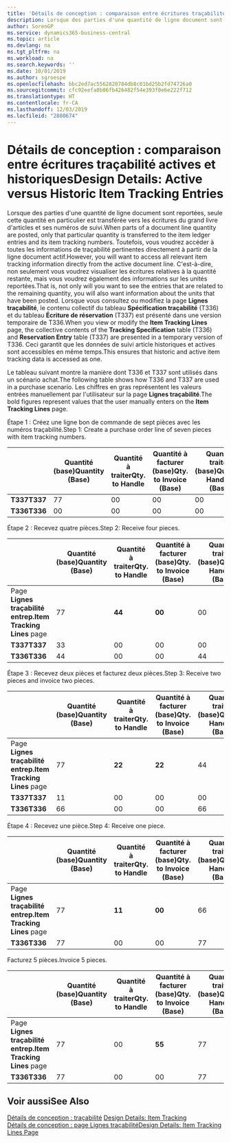 ```yaml
---
title: 'Détails de conception : comparaison entre écritures traçabilité actives et historiques | Microsoft Docs'
description: Lorsque des parties d'une quantité de ligne document sont reportées, seule cette quantité en particulier est transférée vers les écritures du grand livre d'articles et ses numéros de suivi. Toutefois, vous voudrez accéder à toutes les informations de traçabilité pertinentes directement à partir de la ligne document actif. C'est-à-dire, non seulement vous voudrez visualiser les écritures relatives à la quantité restante, mais vous voudrez également des informations sur les unités reportées. Lorsque vous consultez ou modifiez la page **Lignes traçabilité**, le contenu collectif du tableau **Spécification traçabilité** (T336) et du tableau **Écriture de réservation** (T337) est présenté dans une version temporaire de T336. Ceci garantit que les données de suivi article historiques et actives sont accessibles en même temps.
author: SorenGP
ms.service: dynamics365-business-central
ms.topic: article
ms.devlang: na
ms.tgt_pltfrm: na
ms.workload: na
ms.search.keywords: ''
ms.date: 10/01/2019
ms.author: sgroespe
ms.openlocfilehash: bbc2ed7ac5562820784db8c01bd25b2fd74726a0
ms.sourcegitcommit: cfc92eefa8b06fb426482f54e393f0e6e222f712
ms.translationtype: HT
ms.contentlocale: fr-CA
ms.lasthandoff: 12/03/2019
ms.locfileid: "2880674"
---
```

# <a name="design-details-active-versus-historic-item-tracking-entries"></a><span data-ttu-id="d8866-107">Détails de conception : comparaison entre écritures traçabilité actives et historiques</span><span class="sxs-lookup"><span data-stu-id="d8866-107">Design Details: Active versus Historic Item Tracking Entries</span></span>
<span data-ttu-id="d8866-108">Lorsque des parties d'une quantité de ligne document sont reportées, seule cette quantité en particulier est transférée vers les écritures du grand livre d'articles et ses numéros de suivi.</span><span class="sxs-lookup"><span data-stu-id="d8866-108">When parts of a document line quantity are posted, only that particular quantity is transferred to the item ledger entries and its item tracking numbers.</span></span> <span data-ttu-id="d8866-109">Toutefois, vous voudrez accéder à toutes les informations de traçabilité pertinentes directement à partir de la ligne document actif.</span><span class="sxs-lookup"><span data-stu-id="d8866-109">However, you will want to access all relevant item tracking information directly from the active document line.</span></span> <span data-ttu-id="d8866-110">C'est-à-dire, non seulement vous voudrez visualiser les écritures relatives à la quantité restante, mais vous voudrez également des informations sur les unités reportées.</span><span class="sxs-lookup"><span data-stu-id="d8866-110">That is, not only will you want to see the entries that are related to the remaining quantity, you will also want information about the units that have been posted.</span></span> <span data-ttu-id="d8866-111">Lorsque vous consultez ou modifiez la page **Lignes traçabilité**, le contenu collectif du tableau **Spécification traçabilité** (T336) et du tableau **Écriture de réservation** (T337) est présenté dans une version temporaire de T336.</span><span class="sxs-lookup"><span data-stu-id="d8866-111">When you view or modify the **Item Tracking Lines** page, the collective contents of the **Tracking Specification** table (T336) and **Reservation Entry** table (T337) are presented in a temporary version of T336.</span></span> <span data-ttu-id="d8866-112">Ceci garantit que les données de suivi article historiques et actives sont accessibles en même temps.</span><span class="sxs-lookup"><span data-stu-id="d8866-112">This ensures that historic and active item tracking data is accessed as one.</span></span>  

 <span data-ttu-id="d8866-113">Le tableau suivant montre la manière dont T336 et T337 sont utilisés dans un scénario achat.</span><span class="sxs-lookup"><span data-stu-id="d8866-113">The following table shows how T336 and T337 are used in a purchase scenario.</span></span> <span data-ttu-id="d8866-114">Les chiffres en gras représentent les valeurs entrées manuellement par l'utilisateur sur la page **Lignes traçabilité**.</span><span class="sxs-lookup"><span data-stu-id="d8866-114">The bold figures represent values that the user manually enters on the **Item Tracking Lines** page.</span></span>  

 <span data-ttu-id="d8866-115">Étape 1 : Créez une ligne bon de commande de sept pièces avec les numéros traçabilité.</span><span class="sxs-lookup"><span data-stu-id="d8866-115">Step 1: Create a purchase order line of seven pieces with item tracking numbers.</span></span>  

||<span data-ttu-id="d8866-116">**Quantité (base)**</span><span class="sxs-lookup"><span data-stu-id="d8866-116">**Quantity (Base)**</span></span>|<span data-ttu-id="d8866-117">**Quantité à traiter**</span><span class="sxs-lookup"><span data-stu-id="d8866-117">**Qty. to Handle**</span></span>|<span data-ttu-id="d8866-118">**Quantité à facturer (base)**</span><span class="sxs-lookup"><span data-stu-id="d8866-118">**Qty. to Invoice (Base)**</span></span>|<span data-ttu-id="d8866-119">**Quantité traitée (base)**</span><span class="sxs-lookup"><span data-stu-id="d8866-119">**Quantity Handled (Base)**</span></span>|<span data-ttu-id="d8866-120">**Quantité facturée (base)**</span><span class="sxs-lookup"><span data-stu-id="d8866-120">**Quantity Invoiced (Base)**</span></span>|  
|-|----------------------------------------------|--------------------------------------------|------------------------------------------------------|-------------------------------------------------------|--------------------------------------------------------|  
|<span data-ttu-id="d8866-121">**T337**</span><span class="sxs-lookup"><span data-stu-id="d8866-121">**T337**</span></span>|<span data-ttu-id="d8866-122">7</span><span class="sxs-lookup"><span data-stu-id="d8866-122">7</span></span>|<span data-ttu-id="d8866-123">0</span><span class="sxs-lookup"><span data-stu-id="d8866-123">0</span></span>|<span data-ttu-id="d8866-124">0</span><span class="sxs-lookup"><span data-stu-id="d8866-124">0</span></span>|<span data-ttu-id="d8866-125">0</span><span class="sxs-lookup"><span data-stu-id="d8866-125">0</span></span>|<span data-ttu-id="d8866-126">0</span><span class="sxs-lookup"><span data-stu-id="d8866-126">0</span></span>|  
|<span data-ttu-id="d8866-127">**T336**</span><span class="sxs-lookup"><span data-stu-id="d8866-127">**T336**</span></span>|<span data-ttu-id="d8866-128">0</span><span class="sxs-lookup"><span data-stu-id="d8866-128">0</span></span>|<span data-ttu-id="d8866-129">0</span><span class="sxs-lookup"><span data-stu-id="d8866-129">0</span></span>|<span data-ttu-id="d8866-130">0</span><span class="sxs-lookup"><span data-stu-id="d8866-130">0</span></span>|<span data-ttu-id="d8866-131">0</span><span class="sxs-lookup"><span data-stu-id="d8866-131">0</span></span>|<span data-ttu-id="d8866-132">0</span><span class="sxs-lookup"><span data-stu-id="d8866-132">0</span></span>|  

 <span data-ttu-id="d8866-133">Étape 2 : Recevez quatre pièces.</span><span class="sxs-lookup"><span data-stu-id="d8866-133">Step 2: Receive four pieces.</span></span>  

||<span data-ttu-id="d8866-134">**Quantité (base)**</span><span class="sxs-lookup"><span data-stu-id="d8866-134">**Quantity (Base)**</span></span>|<span data-ttu-id="d8866-135">**Quantité à traiter**</span><span class="sxs-lookup"><span data-stu-id="d8866-135">**Qty. to Handle**</span></span>|<span data-ttu-id="d8866-136">**Quantité à facturer (base)**</span><span class="sxs-lookup"><span data-stu-id="d8866-136">**Qty. to Invoice (Base)**</span></span>|<span data-ttu-id="d8866-137">**Quantité traitée (base)**</span><span class="sxs-lookup"><span data-stu-id="d8866-137">**Quantity Handled (Base)**</span></span>|<span data-ttu-id="d8866-138">**Quantité facturée (base)**</span><span class="sxs-lookup"><span data-stu-id="d8866-138">**Quantity Invoiced (Base)**</span></span>|  
|-|----------------------------------------------|--------------------------------------------|------------------------------------------------------|-------------------------------------------------------|--------------------------------------------------------|  
|<span data-ttu-id="d8866-139">Page **Lignes traçabilité entrep.**</span><span class="sxs-lookup"><span data-stu-id="d8866-139">**Item Tracking Lines** page</span></span>|<span data-ttu-id="d8866-140">7</span><span class="sxs-lookup"><span data-stu-id="d8866-140">7</span></span>|<span data-ttu-id="d8866-141">**4**</span><span class="sxs-lookup"><span data-stu-id="d8866-141">**4**</span></span>|<span data-ttu-id="d8866-142">**0**</span><span class="sxs-lookup"><span data-stu-id="d8866-142">**0**</span></span>|<span data-ttu-id="d8866-143">0</span><span class="sxs-lookup"><span data-stu-id="d8866-143">0</span></span>|<span data-ttu-id="d8866-144">0</span><span class="sxs-lookup"><span data-stu-id="d8866-144">0</span></span>|  
|<span data-ttu-id="d8866-145">**T337**</span><span class="sxs-lookup"><span data-stu-id="d8866-145">**T337**</span></span>|<span data-ttu-id="d8866-146">3</span><span class="sxs-lookup"><span data-stu-id="d8866-146">3</span></span>|<span data-ttu-id="d8866-147">0</span><span class="sxs-lookup"><span data-stu-id="d8866-147">0</span></span>|<span data-ttu-id="d8866-148">0</span><span class="sxs-lookup"><span data-stu-id="d8866-148">0</span></span>|<span data-ttu-id="d8866-149">0</span><span class="sxs-lookup"><span data-stu-id="d8866-149">0</span></span>|<span data-ttu-id="d8866-150">0</span><span class="sxs-lookup"><span data-stu-id="d8866-150">0</span></span>|  
|<span data-ttu-id="d8866-151">**T336**</span><span class="sxs-lookup"><span data-stu-id="d8866-151">**T336**</span></span>|<span data-ttu-id="d8866-152">4</span><span class="sxs-lookup"><span data-stu-id="d8866-152">4</span></span>|<span data-ttu-id="d8866-153">0</span><span class="sxs-lookup"><span data-stu-id="d8866-153">0</span></span>|<span data-ttu-id="d8866-154">0</span><span class="sxs-lookup"><span data-stu-id="d8866-154">0</span></span>|<span data-ttu-id="d8866-155">4</span><span class="sxs-lookup"><span data-stu-id="d8866-155">4</span></span>|<span data-ttu-id="d8866-156">0</span><span class="sxs-lookup"><span data-stu-id="d8866-156">0</span></span>|  

 <span data-ttu-id="d8866-157">Étape 3 : Recevez deux pièces et facturez deux pièces.</span><span class="sxs-lookup"><span data-stu-id="d8866-157">Step 3: Receive two pieces and invoice two pieces.</span></span>  

||<span data-ttu-id="d8866-158">**Quantité (base)**</span><span class="sxs-lookup"><span data-stu-id="d8866-158">**Quantity (Base)**</span></span>|<span data-ttu-id="d8866-159">**Quantité à traiter**</span><span class="sxs-lookup"><span data-stu-id="d8866-159">**Qty. to Handle**</span></span>|<span data-ttu-id="d8866-160">**Quantité à facturer (base)**</span><span class="sxs-lookup"><span data-stu-id="d8866-160">**Qty. to Invoice (Base)**</span></span>|<span data-ttu-id="d8866-161">**Quantité traitée (base)**</span><span class="sxs-lookup"><span data-stu-id="d8866-161">**Quantity Handled (Base)**</span></span>|<span data-ttu-id="d8866-162">**Quantité facturée (base)**</span><span class="sxs-lookup"><span data-stu-id="d8866-162">**Quantity Invoiced (Base)**</span></span>|  
|-|----------------------------------------------|--------------------------------------------|------------------------------------------------------|-------------------------------------------------------|--------------------------------------------------------|  
|<span data-ttu-id="d8866-163">Page **Lignes traçabilité entrep.**</span><span class="sxs-lookup"><span data-stu-id="d8866-163">**Item Tracking Lines** page</span></span>|<span data-ttu-id="d8866-164">7</span><span class="sxs-lookup"><span data-stu-id="d8866-164">7</span></span>|<span data-ttu-id="d8866-165">**2**</span><span class="sxs-lookup"><span data-stu-id="d8866-165">**2**</span></span>|<span data-ttu-id="d8866-166">**2**</span><span class="sxs-lookup"><span data-stu-id="d8866-166">**2**</span></span>|<span data-ttu-id="d8866-167">4</span><span class="sxs-lookup"><span data-stu-id="d8866-167">4</span></span>|<span data-ttu-id="d8866-168">0</span><span class="sxs-lookup"><span data-stu-id="d8866-168">0</span></span>|  
|<span data-ttu-id="d8866-169">**T337**</span><span class="sxs-lookup"><span data-stu-id="d8866-169">**T337**</span></span>|<span data-ttu-id="d8866-170">1</span><span class="sxs-lookup"><span data-stu-id="d8866-170">1</span></span>|<span data-ttu-id="d8866-171">0</span><span class="sxs-lookup"><span data-stu-id="d8866-171">0</span></span>|<span data-ttu-id="d8866-172">0</span><span class="sxs-lookup"><span data-stu-id="d8866-172">0</span></span>|<span data-ttu-id="d8866-173">0</span><span class="sxs-lookup"><span data-stu-id="d8866-173">0</span></span>|<span data-ttu-id="d8866-174">0</span><span class="sxs-lookup"><span data-stu-id="d8866-174">0</span></span>|  
|<span data-ttu-id="d8866-175">**T336**</span><span class="sxs-lookup"><span data-stu-id="d8866-175">**T336**</span></span>|<span data-ttu-id="d8866-176">6</span><span class="sxs-lookup"><span data-stu-id="d8866-176">6</span></span>|<span data-ttu-id="d8866-177">0</span><span class="sxs-lookup"><span data-stu-id="d8866-177">0</span></span>|<span data-ttu-id="d8866-178">0</span><span class="sxs-lookup"><span data-stu-id="d8866-178">0</span></span>|<span data-ttu-id="d8866-179">6</span><span class="sxs-lookup"><span data-stu-id="d8866-179">6</span></span>|<span data-ttu-id="d8866-180">2</span><span class="sxs-lookup"><span data-stu-id="d8866-180">2</span></span>|  

 <span data-ttu-id="d8866-181">Étape 4 : Recevez une pièce.</span><span class="sxs-lookup"><span data-stu-id="d8866-181">Step 4: Receive one piece.</span></span>  

||<span data-ttu-id="d8866-182">**Quantité (base)**</span><span class="sxs-lookup"><span data-stu-id="d8866-182">**Quantity (Base)**</span></span>|<span data-ttu-id="d8866-183">**Quantité à traiter**</span><span class="sxs-lookup"><span data-stu-id="d8866-183">**Qty. to Handle**</span></span>|<span data-ttu-id="d8866-184">**Quantité à facturer (base)**</span><span class="sxs-lookup"><span data-stu-id="d8866-184">**Qty. to Invoice (Base)**</span></span>|<span data-ttu-id="d8866-185">**Quantité traitée (base)**</span><span class="sxs-lookup"><span data-stu-id="d8866-185">**Quantity Handled (Base)**</span></span>|<span data-ttu-id="d8866-186">**Quantité facturée (base)**</span><span class="sxs-lookup"><span data-stu-id="d8866-186">**Quantity Invoiced (Base)**</span></span>|  
|-|----------------------------------------------|--------------------------------------------|------------------------------------------------------|-------------------------------------------------------|--------------------------------------------------------|  
|<span data-ttu-id="d8866-187">Page **Lignes traçabilité entrep.**</span><span class="sxs-lookup"><span data-stu-id="d8866-187">**Item Tracking Lines** page</span></span>|<span data-ttu-id="d8866-188">7</span><span class="sxs-lookup"><span data-stu-id="d8866-188">7</span></span>|<span data-ttu-id="d8866-189">**1**</span><span class="sxs-lookup"><span data-stu-id="d8866-189">**1**</span></span>|<span data-ttu-id="d8866-190">**0**</span><span class="sxs-lookup"><span data-stu-id="d8866-190">**0**</span></span>|<span data-ttu-id="d8866-191">6</span><span class="sxs-lookup"><span data-stu-id="d8866-191">6</span></span>|<span data-ttu-id="d8866-192">2</span><span class="sxs-lookup"><span data-stu-id="d8866-192">2</span></span>|  
|<span data-ttu-id="d8866-193">**T336**</span><span class="sxs-lookup"><span data-stu-id="d8866-193">**T336**</span></span>|<span data-ttu-id="d8866-194">7</span><span class="sxs-lookup"><span data-stu-id="d8866-194">7</span></span>|<span data-ttu-id="d8866-195">0</span><span class="sxs-lookup"><span data-stu-id="d8866-195">0</span></span>|<span data-ttu-id="d8866-196">0</span><span class="sxs-lookup"><span data-stu-id="d8866-196">0</span></span>|<span data-ttu-id="d8866-197">7</span><span class="sxs-lookup"><span data-stu-id="d8866-197">7</span></span>|<span data-ttu-id="d8866-198">2</span><span class="sxs-lookup"><span data-stu-id="d8866-198">2</span></span>|  

 <span data-ttu-id="d8866-199">Facturez 5 pièces.</span><span class="sxs-lookup"><span data-stu-id="d8866-199">Invoice 5 pieces.</span></span>  

||<span data-ttu-id="d8866-200">**Quantité (base)**</span><span class="sxs-lookup"><span data-stu-id="d8866-200">**Quantity (Base)**</span></span>|<span data-ttu-id="d8866-201">**Quantité à traiter**</span><span class="sxs-lookup"><span data-stu-id="d8866-201">**Qty. to Handle**</span></span>|<span data-ttu-id="d8866-202">**Quantité à facturer (base)**</span><span class="sxs-lookup"><span data-stu-id="d8866-202">**Qty. to Invoice (Base)**</span></span>|<span data-ttu-id="d8866-203">**Quantité traitée (base)**</span><span class="sxs-lookup"><span data-stu-id="d8866-203">**Quantity Handled (Base)**</span></span>|<span data-ttu-id="d8866-204">**Quantité facturée (base)**</span><span class="sxs-lookup"><span data-stu-id="d8866-204">**Quantity Invoiced (Base)**</span></span>|  
|-|----------------------------------------------|--------------------------------------------|------------------------------------------------------|-------------------------------------------------------|--------------------------------------------------------|  
|<span data-ttu-id="d8866-205">Page **Lignes traçabilité entrep.**</span><span class="sxs-lookup"><span data-stu-id="d8866-205">**Item Tracking Lines** page</span></span>|<span data-ttu-id="d8866-206">7</span><span class="sxs-lookup"><span data-stu-id="d8866-206">7</span></span>|<span data-ttu-id="d8866-207">0</span><span class="sxs-lookup"><span data-stu-id="d8866-207">0</span></span>|<span data-ttu-id="d8866-208">**5**</span><span class="sxs-lookup"><span data-stu-id="d8866-208">**5**</span></span>|<span data-ttu-id="d8866-209">7</span><span class="sxs-lookup"><span data-stu-id="d8866-209">7</span></span>|<span data-ttu-id="d8866-210">2</span><span class="sxs-lookup"><span data-stu-id="d8866-210">2</span></span>|  
|<span data-ttu-id="d8866-211">**T336**</span><span class="sxs-lookup"><span data-stu-id="d8866-211">**T336**</span></span>|<span data-ttu-id="d8866-212">7</span><span class="sxs-lookup"><span data-stu-id="d8866-212">7</span></span>|<span data-ttu-id="d8866-213">0</span><span class="sxs-lookup"><span data-stu-id="d8866-213">0</span></span>|<span data-ttu-id="d8866-214">0</span><span class="sxs-lookup"><span data-stu-id="d8866-214">0</span></span>|<span data-ttu-id="d8866-215">7</span><span class="sxs-lookup"><span data-stu-id="d8866-215">7</span></span>|<span data-ttu-id="d8866-216">7</span><span class="sxs-lookup"><span data-stu-id="d8866-216">7</span></span>|  

## <a name="see-also"></a><span data-ttu-id="d8866-217">Voir aussi</span><span class="sxs-lookup"><span data-stu-id="d8866-217">See Also</span></span>  
 <span data-ttu-id="d8866-218">[Détails de conception : traçabilité](design-details-item-tracking.md) </span><span class="sxs-lookup"><span data-stu-id="d8866-218">[Design Details: Item Tracking](design-details-item-tracking.md) </span></span>  
 [<span data-ttu-id="d8866-219">Détails de conception : page Lignes traçabilité</span><span class="sxs-lookup"><span data-stu-id="d8866-219">Design Details: Item Tracking Lines Page</span></span>](design-details-item-tracking-lines-window.md)
